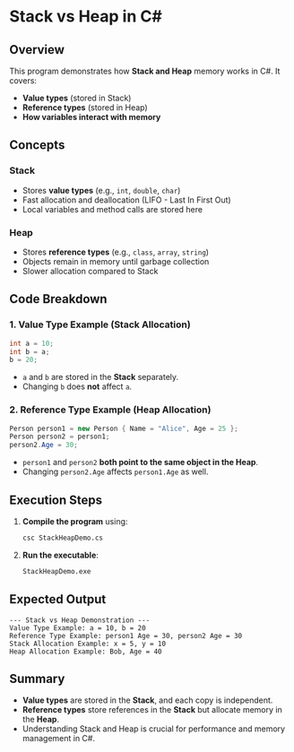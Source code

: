 # Stack vs Heap in C#

## Overview
This program demonstrates how **Stack and Heap** memory works in C#. It covers:
- **Value types** (stored in Stack)
- **Reference types** (stored in Heap)
- **How variables interact with memory**

## Concepts
### **Stack**
- Stores **value types** (e.g., `int`, `double`, `char`)
- Fast allocation and deallocation (LIFO - Last In First Out)
- Local variables and method calls are stored here

### **Heap**
- Stores **reference types** (e.g., `class`, `array`, `string`)
- Objects remain in memory until garbage collection
- Slower allocation compared to Stack

## Code Breakdown

### **1. Value Type Example (Stack Allocation)**
```csharp
int a = 10;
int b = a;
b = 20;
```
- `a` and `b` are stored in the **Stack** separately.
- Changing `b` does **not** affect `a`.

### **2. Reference Type Example (Heap Allocation)**
```csharp
Person person1 = new Person { Name = "Alice", Age = 25 };
Person person2 = person1;
person2.Age = 30;
```
- `person1` and `person2` **both point to the same object in the Heap**.
- Changing `person2.Age` affects `person1.Age` as well.

## Execution Steps
1. **Compile the program** using:
   ```sh
   csc StackHeapDemo.cs
   ```
2. **Run the executable**:
   ```sh
   StackHeapDemo.exe
   ```

## Expected Output
```
--- Stack vs Heap Demonstration ---
Value Type Example: a = 10, b = 20
Reference Type Example: person1 Age = 30, person2 Age = 30
Stack Allocation Example: x = 5, y = 10
Heap Allocation Example: Bob, Age = 40
```

## Summary
- **Value types** are stored in the **Stack**, and each copy is independent.
- **Reference types** store references in the **Stack** but allocate memory in the **Heap**.
- Understanding Stack and Heap is crucial for performance and memory management in C#.

